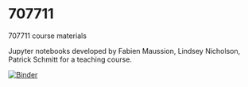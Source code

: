 # 707711
707711 course materials

Jupyter notebooks developed by Fabien Maussion, Lindsey Nicholson, Patrick Schmitt for a teaching course.

[![Binder](https://mybinder.org/badge_logo.svg)](https://mybinder.org/v2/gh/linznicholson/707711/HEAD)

